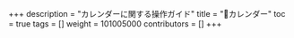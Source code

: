 +++
description = "カレンダーに関する操作ガイド"
title = "📅カレンダー"
toc = true
tags = []
weight = 101005000
contributors = []
+++
